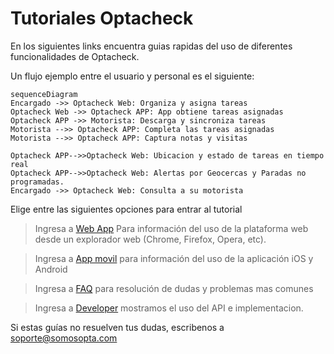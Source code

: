 # Tutoriales Optacheck

En los siguientes links encuentra  guias rapidas del uso de diferentes funcionalidades de Optacheck. 

Un flujo ejemplo entre el usuario y personal es el siguiente:
```mermaid
sequenceDiagram
Encargado ->> Optacheck Web: Organiza y asigna tareas
Optacheck Web ->> Optacheck APP: App obtiene tareas asignadas
Optacheck APP ->> Motorista: Descarga y sincroniza tareas
Motorista -->> Optacheck APP: Completa las tareas asignadas 
Motorista -->> Optacheck APP: Captura notas y visitas

Optacheck APP-->>Optacheck Web: Ubicacion y estado de tareas en tiempo real
Optacheck APP-->>Optacheck Web: Alertas por Geocercas y Paradas no programadas.
Encargado ->> Optacheck Web: Consulta a su motorista 
```

Elige entre las siguientes opciones para entrar al tutorial
> Ingresa a [Web App](/v1/web-app/) Para información del uso de la plataforma web desde un explorador web (Chrome, Firefox, Opera, etc). 

> Ingresa a [App movil](https://stackedit.io/) para información del uso de la aplicación iOS y Android

> Ingresa a [FAQ](https://stackedit.io/) para resolución de dudas y problemas mas comunes 

> Ingresa a [Developer](https://stackedit.io/) mostramos el uso del API e implementacion. 


Si estas guías no resuelven tus dudas, escribenos a soporte@somosopta.com 

<!--stackedit_data:
eyJoaXN0b3J5IjpbLTEyMTc2ODA0NDYsLTIwNzAzNTQ2NzIsMT
I2NDE1NTAzMV19
-->